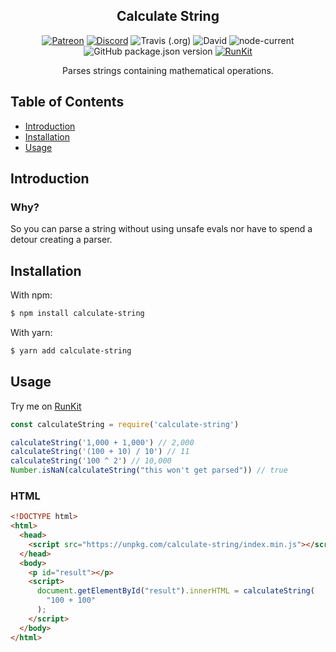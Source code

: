 <h2 align="center">Calculate String</h2>

<p align="center">
<a href="https://patreon.com/yeen"><img alt="Patreon" src="https://img.shields.io/badge/patreon-donate?color=F77F6F&labelColor=F96854&logo=patreon&logoColor=ffffff"></a>
<a href="https://discord.gg/eazpsZNrRk"><img alt="Discord" src="https://img.shields.io/discord/368557500884189186?color=7389D8&labelColor=6A7EC2&logo=discord&logoColor=ffffff"></a>
<img alt="Travis (.org)" src="https://img.shields.io/travis/MrGriefs/calculate-string">
<img alt="David" src="https://img.shields.io/david/MrGriefs/calculate-string">
<img alt="node-current" src="https://img.shields.io/node/v/calculate-string">
<img alt="GitHub package.json version" src="https://img.shields.io/github/package-json/v/MrGriefs/calculate-string">
<a href="https://npm.runkit.com/calculate-string"><img alt="RunKit" src="https://img.shields.io/badge/Run-Kit-red"></a>
</p>
<p align="center">Parses strings containing mathematical operations.</p>

## Table of Contents

- [Introduction](#introduction)
- [Installation](#installation)
- [Usage](#usage)

## Introduction

### Why?

So you can parse a string without using unsafe evals nor have to spend a detour creating a parser.

## Installation

With npm:  

```bash
$ npm install calculate-string
```

With yarn:  

```bash
$ yarn add calculate-string
```

## Usage

Try me on [RunKit](https://npm.runkit.com/calculate-string)

```javascript
const calculateString = require('calculate-string')

calculateString('1,000 + 1,000') // 2,000
calculateString('(100 + 10) / 10') // 11
calculateString('100 ^ 2') // 10,000
Number.isNaN(calculateString("this won't get parsed")) // true
```

### HTML

```html
<!DOCTYPE html>
<html>
  <head>
    <script src="https://unpkg.com/calculate-string/index.min.js"></script>
  </head>
  <body>
    <p id="result"></p>
    <script>
      document.getElementById("result").innerHTML = calculateString(
        "100 + 100"
      );
    </script>
  </body>
</html>

```
